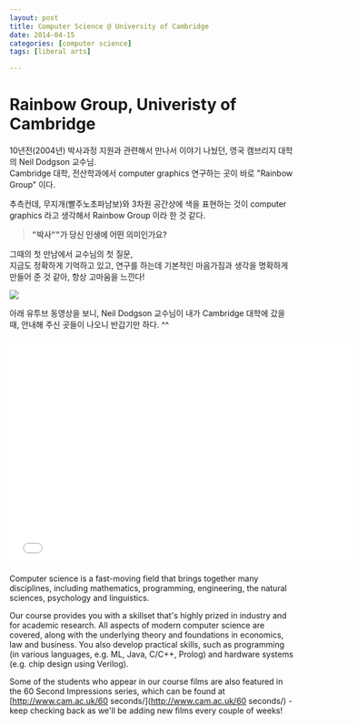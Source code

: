 ```yaml
---
layout: post
title: Computer Science @ University of Cambridge
date: 2014-04-15
categories: [computer science]
tags: [liberal arts]

---
```


# Rainbow Group, Univeristy of Cambridge

10년전(2004년) 박사과정 지원과 관련해서 만나서 이야기 나눴던, 영국 캠브리지 대학의 Neil Dodgson 교수님.   
Cambridge 대학, 전산학과에서 computer graphics 연구하는 곳이 바로 "Rainbow Group" 이다. 

추측컨데, 무지개(빨주노초파남보)와 3차원 공간상에 색을 표현하는 것이 computer graphics 라고 생각해서 Rainbow Group 이라 한 것 같다.

> **"박사""가 당신 인생에 어떤 의미인가요?**


그때의 첫 만남에서 교수님의 첫 질문,  
지금도 정확하게 기억하고 있고, 연구를 하는데 기본적인 마음가짐과 생각을 명확하게 만들어 준 것 같아, 항상 고마움을 느낀다!


![](http://sungsoo.github.com/images/cambridge.jpg)

아래 유투브 동영상을 보니, Neil Dodgson 교수님이 내가 Cambridge 대학에 갔을 때, 안내해 주신 곳들이 나오니 반갑기만 하다. ^^

<iframe width="600" height="400" src="//www.youtube.com/embed/H7hV86PC4hc" frameborder="0" allowfullscreen></iframe>

Computer science is a fast-moving field that brings together many disciplines, including mathematics, programming, engineering, the natural sciences, psychology and linguistics. 

Our course provides you with a skillset that's highly prized in industry and for academic research. All aspects of modern computer science are covered, along with the underlying theory and foundations in economics, law and business. You also develop practical skills, such as programming (in various languages, e.g. ML, Java, C/C++, Prolog) and hardware systems (e.g. chip design using Verilog).

Some of the students who appear in our course films are also featured in the 60 Second Impressions series, which can be found at [http://www.cam.ac.uk/60 seconds/](http://www.cam.ac.uk/60 seconds/) - keep checking back as we'll be adding new films every couple of weeks!